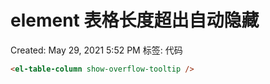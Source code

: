 # element 表格长度超出自动隐藏

Created: May 29, 2021 5:52 PM
标签: 代码

```html
<el-table-column show-overflow-tooltip />
```